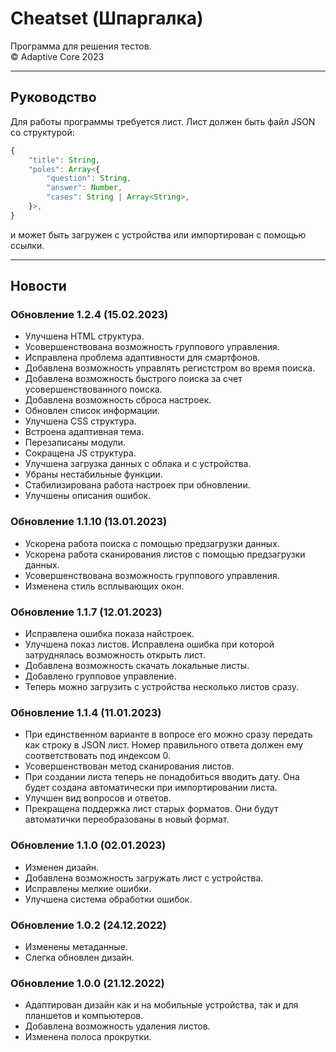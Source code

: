 # Cheatset (Шпаргалка)
Программа для решения тестов.  
© Adaptive Core 2023  
- - -
## Руководство
Для работы программы требуется лист. Лист должен быть файл JSON со структурой:  
```js
{
	"title": String,
	"poles": Array<{
		"question": String,
		"answer": Number,
		"cases": String | Array<String>,
	}>,
}
```
и может быть загружен с устройства или импортирован с помощью ссылки.
- - -
## Новости
### Обновление 1.2.4 (15.02.2023)
 - Улучшена HTML структура.  
 - Усовершенствована возможность группового управления.  
 - Исправлена проблема адаптивности для смартфонов.  
 - Добавлена возможность управлять регистстром во время поиска.  
 - Добавлена возможность быстрого поиска за счет усовершенствованного поиска.  
 - Добавлена возможность сброса настроек.  
 - Обновлен список информации.  
 - Улучшена CSS структура.  
 - Встроена адаптивная тема.  
 - Перезаписаны модули.  
 - Сокращена JS структура.  
 - Улучшена загрузка данных с облака и с устройства.  
 - Убраны нестабильные функции.  
 - Стабилизирована работа настроек при обновлении.  
 - Улучшены описания ошибок.  

### Обновление 1.1.10 (13.01.2023)
 - Ускорена работа поиска с помощью предзагрузки данных.  
 - Ускорена работа сканирования листов с помощью предзагрузки данных.  
 - Усовершенствована возможность группового управления.  
 - Изменена стиль всплывающих окон.  

### Обновление 1.1.7 (12.01.2023)
 - Исправлена ошибка показа найстроек.  
 - Улучшена показ листов. Исправлена ошибка при которой затруднялась возможность открыть лист.  
 - Добавлена возможность скачать локальные листы.  
 - Добавлено групповое управление.  
 - Теперь можно загрузить с устройства несколько листов сразу.  

### Обновление 1.1.4 (11.01.2023)
 - При единственном варианте в вопросе его можно сразу передать как строку в JSON лист. Номер правильного ответа должен ему соответствовать под индексом 0.  
 - Усовершенствован метод сканирования листов.  
 - При создании листа теперь не понадобиться вводить дату. Она будет создана автоматически при импортировании листа.  
 - Улучшен вид вопросов и ответов.  
 - Прекращена поддержка лист старых форматов. Они будут автоматички переобразованы в новый формат.  

### Обновление 1.1.0 (02.01.2023)
 - Изменен дизайн.  
 - Добавлена возможность загружать лист с устройства.  
 - Исправлены мелкие ошибки.  
 - Улучшена система обработки ошибок.  

### Обновление 1.0.2 (24.12.2022)
- Изменены метаданные․  
- Слегка обновлен дизайн․  

### Обновление 1.0.0 (21.12.2022)
- Адаптирован дизайн как и на мобильные устройства, так и для планшетов и компьютеров.  
- Добавлена возможность удаления листов.  
- Изменена полоса прокрутки.  
